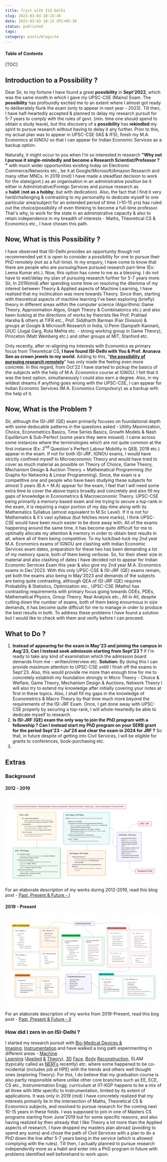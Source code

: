 ```yaml
---
title: Tryst with ISI-Delhi
slug: 2023-03-03-10:15:45
date: 2023-03-03 10:15 UTC+05:30
status: published
tags:
category: posts/blogsite
---
```


<h4>Table of Contents</h4>
[TOC]

## Introduction to a Possibility ? 

Dear Sir, to my fortune I have found a great **possibility** in **Sept'2022**, which was the same month in which I gave my UPSC-CSE (Mains) Exam. The **possibility** has profoundly excited me to an extent where I almost got ready to deliberately flunk the exam (only to appear in next year - 2023). Till then, I have half-heartedly accepted & planned to delay my research pursuit for 5-7 years to comply with the rules of govt. (min. time one should spend to obtain a study leave), but this discovery of a **possibility** has **rekindled** my spirit to pursue research without having to delay it any further. Prior to this, my actual plan was to appear in UPSC-CSE (IAS & IFS), finish my M.A. Economics at IGNOU so that I can appear for Indian Economic Services as a backup option. 

Naturally, it might occur to you when I'm so interested in research **"Why not I pursue it single-mindedly and become a Research Scientist/Professor ? "** with much wider opportunities existing today on Electronic Commerce/Networks etc., be it at Google/Microsoft/Amazon Research and many other MNCs. In 2019 (mid) I have made a steadfast decision to work for the state(govt.) as an organisation in an administrative position be it either in Administrative/Foreign Services and pursue research as a **habit** (**not as a hobby**; but with dedication). Also, the fact that I find it very hard/challenging & contrasting to my personality to dedicate myself to one particular area/subject for an extended period of time (>10-15 yrs) has ruled out the choice/possibility of even thinking to become a full-time professor. That's why, to work for the state in an administrative capacity & also to retain independence in my breadth of interests - Maths, Theoretical CS & Economics etc., I have chosen this path.   
  
## Now, What is this Possibility ?

I have observed that ISI-Delhi provides an opportunity though not recommended yet it is open to consider a possibility for one to pursue their PhD remotely (not as a full-time). In my enquiry, I have come to know that there are people who are pursuing/have pursued research part-time (Ex: Leena Kumar etc.). Now, this option has come to me as a blessing. I do not have to wait/delay my plan of pursuing research further for 5-7 years more.   
Sir, In 2019(mid) after spending some time on resolving the dilemma of my interest between Theory & Applied aspects of Machine Learning, I have realised that my inclincation was more towards Theory. Since then, starting with theoretical aspects of machine learning I've been exploring (briefly) theory in different areas within the computer science (Algorithmic Game Theory, Approximation Algos, Graph Theory & Combinatorics etc.) and also been looking at the directions of works by theorists like Prof. Prahlad Harsha & others at TIFR etc., Prof. Siddharth Barman (Fair Division) & groups at Google & Microsoft Research in India, U.Penn (Sampath Kannan), UIUC (Jugal Garg, Ruta Mehta etc. - strong working group in Game Theory), Princeton (Matt Weinberg etc.) and other groups at MIT, Stanford etc.

Only recently, after re-aligning my interests with Economics as primary focus from Theoretical CS, **I have found ISI-Delhi with You & Prof. Arunava Sen as crown jewels to my world**. Adding to this, "<ins><strong>the possibility of pursuing research remotely</strong></ins>" has only made the feeling even more concrete. In this regard, from Oct'22 I have started to pickup the basics of the subjects with the help of M.A. Economics course at IGNOU. I felt that it was the best option, simultaneously I could also earn a degree. Also, in my wildest dreams if anything goes wrong with the UPSC-CSE, I can appear for Indian Economic Services (M.A. Economics Compulsory) as a backup with the help of it. 

## Now, What is the Problem ? 

Sir, although the ISI-JRF (QE) exam primarily focuses on foundational depth with some deducable patterns in the questions asked - Utility Maximization, Choice, Econometrics Basics, Time Series Basics, Growth Models & Nash Equilibrium & Sub-Perfect (some years they were missed). I came across some instances where the terminologies which are not quite common at the first instance (Ex: $2^{nd}$ Question's Perfect Labour Mobility in QEB, 2018 etc.) appear in the exam. 
If not for both ISI-JRF, IGNOU exams, I would have strictly confined myself to Microeconomic Theory and would have tried to cover as much material as possible on Theory of Choice, Game Theory, Mechanism Design & Auction Theory + Mathematical Programming (for Graphs for Networks & Linear Programming). Since, the exam is a competitive one and people who have been studying these subjects for almost 5 years (B.A + M.A) appear for the exam, I feel that I will need some extra time to cover the above topics broadly and concretely and also fill my gaps of knowledge in Econometrics & Macroeconomic Theory. UPSC-CSE being primarily a memory-based exam and me trying to secure a top-rank in the exam, it is requiring a major portion of my day-time along with its Mathematics Syllabus (almost equivalent to M.Sc Level). If it is not for Mathematics & it's vast syllabus (but fetches more marks), I think UPSC-CSE would have been much easier to be done away with.
All of the exams happening around the same time, it has become quite difficult for me to optimally allocate my attention & memory in order to obtain best results in all, where all of them being competitive. To my luck/bad-luck my 2nd year M.A. Economics exams of IGNOU are clashing with Indian Economic Services exam dates, preparation for these two has been demanding a lot of my memory space, both of them being verbose. So, for their sheer size in material and also clashing of dates I have decided not to appear for Indian Economic Services Exam this year & also give my 2nd year M.A. Economics exams in Dec'2023. With this only UPSC-CSE & ISI-JRF (QE) exams remain, yet both the exams also being in May'2023 and demands of the subjects are being quite contrasting, although QEA of ISI-JRF (QE) requires Probability & Statistics, Optimization etc., UPSC-CSE (Maths) has contrasting requirements with primary focus going towards ODEs, PDEs, Mathematical Physics, Group Theory, Real Analysis etc., 
All in All, despite cutting down the number of exams, both of them being enourmous in size demands, it has become quite difficult for me to manage in order to produce the best results in both. To address these problems I have found a solution but I would like to check with them and verify before I can proceed. 

## What to Do ?

1. **Instead of appearing for the exam in May'23 and joining the campus in Aug'23, Can I instead seek admissoin starting from Sept'23 ?** If I'm ready to take any kind of examination which the admission board demands from me - written/interview etc.
   **Solution:** By doing this I can provide maximum attention to UPSC-CSE untill I finsh off the exams in Sept'23. Also, this would provide me more than enough time for me to concretely establish my foundation strongly in Micro Theory - Choice & Welfare, Game Theory, Mechanism Design & Auctions, Network Theory I will also try to extend my knowledge after initially covering your notes at first  in these topics. Also, I shall fill my gaps in the knowledge of Econometrics & Macro Theory by that time much more beyond the requirements of the ISI-JRF Exam. Once, I get done away with UPSC-CSE properly by securing a top-rank, I will whole-heartedly be able to dedicate myself to research.
2. **Is ISI-JRF (QE) exam the only way to join the PhD program with a fellowship ? Can I instead start my PhD program on your SERB grant for the period Sept'23 - Jul'24 and clear the exam in 2024 for JRF ?** So that, in future despite of getting into Civil Services, I will be eligible for grants to conferences, book-purchasing etc.
3. 



  
## Extras 

### Background

#### 2012 - 2019

![](/images/2012-2019.png)
For an elaborate description of my works during 2012-2019, read this blog post - [Past, Present & Future - I]()


#### 2019 - Present

![](/images/2019%20-%20Present.png)

For an elaborate description of my works from 2019-Present, read this bog post - [Past, Present & Future - II]()

### How did I zero in on ISI-Delhi ?
I started my research pursuit with [Bio-Medical Devices & Imaging](https://drive.google.com/file/d/1baLe5P9N5wIfxbIhuJDW9uw_jOTpaQQU/view?usp=sharing), [Instrumentation](https://drive.google.com/file/d/1IwRRM0X6Xsn-6FphBChUmscy894OCHYl/view) and have walked a long path experimenting in different areas - [Machine Learning](https://drive.google.com/file/d/1LS3Y6dzPuQ-YZN2ZHMHlZPWwNeGkSEyo/view?usp=sharing) ([Applied](https://github.com/anhttran/3dmm_cnn) [&](https://drive.google.com/drive/folders/1y33JUi8W0MT1X8cHpywhF-WbSSGmsKKO?usp=sharing) [Theory](https://drive.google.com/file/d/1hmHOy27Xk3FgPk-aof9BHi59bLE3XmL4/view)), [3D](https://arxiv.org/pdf/1612.00523v1.pdf) [Face](https://flame.is.tue.mpg.de/), [Body](https://smpl-x.is.tue.mpg.de/) [Reconstruction](https://grail.cs.washington.edu/projects/AudioToObama/), SLAM (typically called as [NERFs](https://grail.cs.washington.edu/projects/personnerf/) recently) etc. where some happened to be co-incidental (includes job at HPE) with the trends and others well thought ones (exploring Theory). For this, I do believe that my graduation course is also partly responsible where unlike other core branches such as EE, ECE, CS etc., Instrumentation Engg. curriculum at IIT-KGP happens to be a mix of all three with little specific to Instrumentation, limited by its extent of applications. It was only in 2019 (mid) I have concretely realized that my interests primarily lie in the intersection of Maths, Theoretical CS & Economics subjects, and resolved to pursue research for the coming next 10-15 years in these fields. I was supposed to join in one of Masters CS programs starting from June'2019 but for some specific reasons, and also having realized by then already that I like Theory a lot more than the Applied aspects of research, I have dropped my masters plan abroad (avoiding to spend any sums) and chose the path of Civil Services with a plan to do a PhD down the line after 5-7 years being in the service (which is allowed complying with the rules). Till then, I actually planned to pursue research independently more as a habit and enter into a PhD program in future with problems identified well beforehand to work upon.


